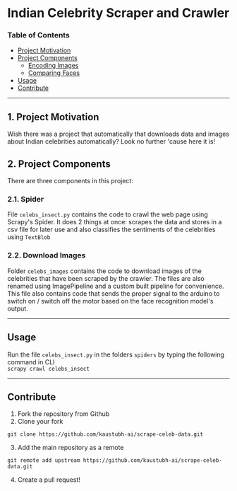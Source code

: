 # Indian Celebrity Scraper and Crawler

### Table of Contents

- [Project Motivation](#motivation)
- [Project Components](#components)
  - [Encoding Images](#encode_image)
  - [Comparing Faces](#compare_face)
- [Usage](#usage)
- [Contribute](#contribute)

***

<a id='motivation'></a>

## 1. Project Motivation

Wish there was a project that automatically that downloads data and images about Indian celebrities automatically? Look no further 'cause here it is!

<a id='components'></a>

## 2. Project Components

There are three components in this project:

<a id='encode_image'></a>

### 2.1. Spider

File `celebs_insect.py` contains the code to crawl the web page using Scrapy's Spider. It does 2 things at once: scrapes the data and stores in a csv file for later use and also classifies the sentiments of the celebrities using `TextBlob`

<a id='compare_face'></a>

### 2.2. Download Images

Folder `celebs_images` contains the code to download images of the celebrities that have been scraped by the crawler. The files are also renamed using ImagePipeline and a custom built pipeline for convenience. 
<br>
This file also contains code that sends the proper signal to the arduino to switch on / switch off the motor based on the face recognition model's output.

***

<a name="usage"/>

## Usage

<a id='local'></a>

Run the file `celebs_insect.py` in the folders `spiders` by typing the following command in CLI<br>
`scrapy crawl celebs_insect`
***

<a name="contribute"/>

## Contribute
1.  Fork the repository from Github
2.  Clone your fork

`git clone https://github.com/kaustubh-ai/scrape-celeb-data.git`

3.  Add the main repository as a remote

```git remote add upstream https://github.com/kaustubh-ai/scrape-celeb-data.git```

4.  Create a pull request!
